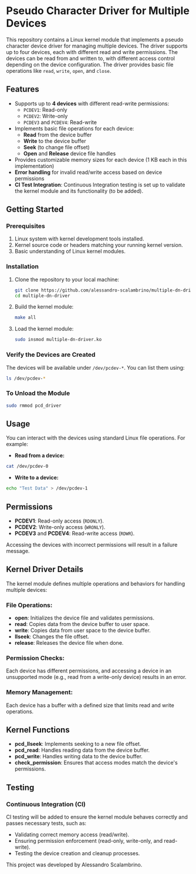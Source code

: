 # Pseudo Character Driver for Multiple Devices

This repository contains a Linux kernel module that implements a pseudo character device driver for managing multiple devices. The driver supports up to four devices, each with different read and write permissions. The devices can be read from and written to, with different access control depending on the device configuration. The driver provides basic file operations like `read`, `write`, `open`, and `close`.

## Features

- Supports up to **4 devices** with different read-write permissions:
  - `PCDEV1`: Read-only
  - `PCDEV2`: Write-only
  - `PCDEV3` and `PCDEV4`: Read-write
- Implements basic file operations for each device:
  - **Read** from the device buffer
  - **Write** to the device buffer
  - **Seek** (to change file offset)
  - **Open** and **Release** device file handles
- Provides customizable memory sizes for each device (1 KB each in this implementation)
- **Error handling** for invalid read/write access based on device permissions
- **CI Test Integration**: Continuous Integration testing is set up to validate the kernel module and its functionality (to be added).

## Getting Started

### Prerequisites

1. Linux system with kernel development tools installed.
2. Kernel source code or headers matching your running kernel version.
3. Basic understanding of Linux kernel modules.

### Installation

1. Clone the repository to your local machine:
   ```bash
   git clone https://github.com/alessandro-scalambrino/multiple-dn-driver.git
   cd multiple-dn-driver
   ```

2. Build the kernel module:
   ```bash
   make all
   ```

3. Load the kernel module:
   ```bash
   sudo insmod multiple-dn-driver.ko
   ```

### Verify the Devices are Created

The devices will be available under `/dev/pcdev-*`. You can list them using:

```bash
ls /dev/pcdev-*
```

### To Unload the Module

```bash
sudo rmmod pcd_driver
```

## Usage

You can interact with the devices using standard Linux file operations. For example:

- **Read from a device:**

```bash
cat /dev/pcdev-0
```

- **Write to a device:**

```bash
echo "Test Data" > /dev/pcdev-1
```

## Permissions

- **PCDEV1**: Read-only access (`RDONLY`).
- **PCDEV2**: Write-only access (`WRONLY`).
- **PCDEV3** and **PCDEV4**: Read-write access (`RDWR`).

Accessing the devices with incorrect permissions will result in a failure message.

## Kernel Driver Details

The kernel module defines multiple operations and behaviors for handling multiple devices:

### File Operations:

- **open**: Initializes the device file and validates permissions.
- **read**: Copies data from the device buffer to user space.
- **write**: Copies data from user space to the device buffer.
- **llseek**: Changes the file offset.
- **release**: Releases the device file when done.

### Permission Checks:

Each device has different permissions, and accessing a device in an unsupported mode (e.g., read from a write-only device) results in an error.

### Memory Management:

Each device has a buffer with a defined size that limits read and write operations.

## Kernel Functions

- **pcd_llseek**: Implements seeking to a new file offset.
- **pcd_read**: Handles reading data from the device buffer.
- **pcd_write**: Handles writing data to the device buffer.
- **check_permission**: Ensures that access modes match the device's permissions.

## Testing

### Continuous Integration (CI)

CI testing will be added to ensure the kernel module behaves correctly and passes necessary tests, such as:

- Validating correct memory access (read/write).
- Ensuring permission enforcement (read-only, write-only, and read-write).
- Testing the device creation and cleanup processes.

This project was developed by Alessandro Scalambrino.
